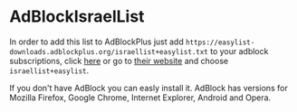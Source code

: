 AdBlockIsraelList
=================
In order to add this list to AdBlockPlus just add 
`https://easylist-downloads.adblockplus.org/israellist+easylist.txt`
to your adblock subscriptions, click [here](abp:subscribe?location=https://easylist-downloads.adblockplus.org/israellist+easylist.txt&amp;title=EasyListIsraelList)
or go to [their website](https://adblockplus.org/en/subscriptions) and choose `israellist+easylist`.

If you don't have AdBlock you can easly install it. AdBlock has versions for Mozilla Firefox, Google Chrome, Internet Explorer, Android and Opera.
